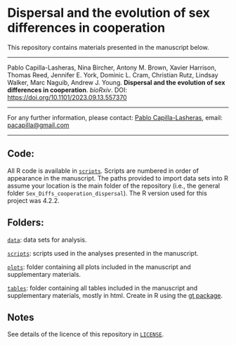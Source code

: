 # Dispersal  and the  evolution of sex differences in cooperation

This repository contains materials presented in the manuscript below.

------------------------------------------------------------------------

Pablo Capilla-Lasheras, Nina Bircher, Antony M. Brown, Xavier Harrison, Thomas Reed, Jennifer E. York, Dominic L. Cram, Christian Rutz, Lindsay Walker, Marc Naguib, Andrew J. Young. **Dispersal  and the  evolution of sex differences in cooperation**. *bioRxiv*. DOI: https://doi.org/10.1101/2023.09.13.557370

------------------------------------------------------------------------

For any further information, please contact: [Pablo Capilla-Lasheras](https://scholar.google.com/citations?hl=en&user=5JMTO-kAAAAJ&view_op=list_works&sortby=pubdate), email: [pacapilla\@gmail.com](mailto:pacapilla@gmail.com)

------------------------------------------------------------------------

## Code:

All R code is available in [`scripts`](https://github.com/PabloCapilla/Sex_Diffs_cooperation_dispersal/tree/main/scripts). Scripts are numbered in order of appearance in the manuscript. The paths provided to import data sets into R assume your location is the main folder of the repository (i.e., the general folder `Sex_Diffs_cooperation_dispersal`). The R version used for this project was 4.2.2.

## Folders:

[`data`](https://github.com/PabloCapilla/Sex_Diffs_cooperation_dispersal/tree/main/data): data sets for analysis.

[`scripts`](https://github.com/PabloCapilla/Sex_Diffs_cooperation_dispersal/tree/main/scripts/): scripts used in the analyses presented in the manuscript.

[`plots`](https://github.com/PabloCapilla/Sex_Diffs_cooperation_dispersal/tree/main/plots): folder containing all plots included in the manuscript and supplementary materials.

[`tables`](https://github.com/PabloCapilla/Sex_Diffs_cooperation_dispersal/tree/main/tables): folder containing all tables included in the manuscript and supplementary materials, mostly in html. Create in R using the [gt package](https://gt.rstudio.com/).

## Notes

See details of the licence of this repository in [`LICENSE`](https://github.com/PabloCapilla/meta-analysis_variation_urban/blob/main/LICENSE).
